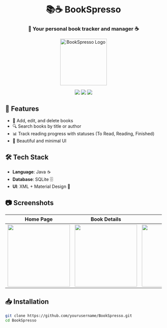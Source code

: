 <h1 align="center">📚☕ BookSpresso</h1>

<h3 align="center">📖 Your personal book tracker and manager ☕</h3>

<p align="center">
  <img src="https://your-image-link-here.png" width="150" alt="BookSpresso Logo">
</p>

<p align="center">
  <img src="https://img.shields.io/badge/Android-Java-green?style=for-the-badge">
  <img src="https://img.shields.io/badge/Database-SQLite-blue?style=for-the-badge">
  <img src="https://img.shields.io/badge/Status-Development-orange?style=for-the-badge">
</p>

## 🚀 Features
- 📖 Add, edit, and delete books
- 🔍 Search books by title or author
- 📊 Track reading progress with statuses (To Read, Reading, Finished)
- 🎨 Beautiful and minimal UI

## 🛠 Tech Stack
- **Language**: Java ☕
- **Database**: SQLite 🗄️
- **UI**: XML + Material Design 🎨

## 📷 Screenshots
| Home Page | Book Details | Statistics |
|-----------|-------------|------------|
| <img src="your-image-link.png" width="200"> | <img src="your-image-link.png" width="200"> | <img src="your-image-link.png" width="200"> |

## 📥 Installation
```sh
git clone https://github.com/yourusername/BookSpresso.git
cd BookSpresso
